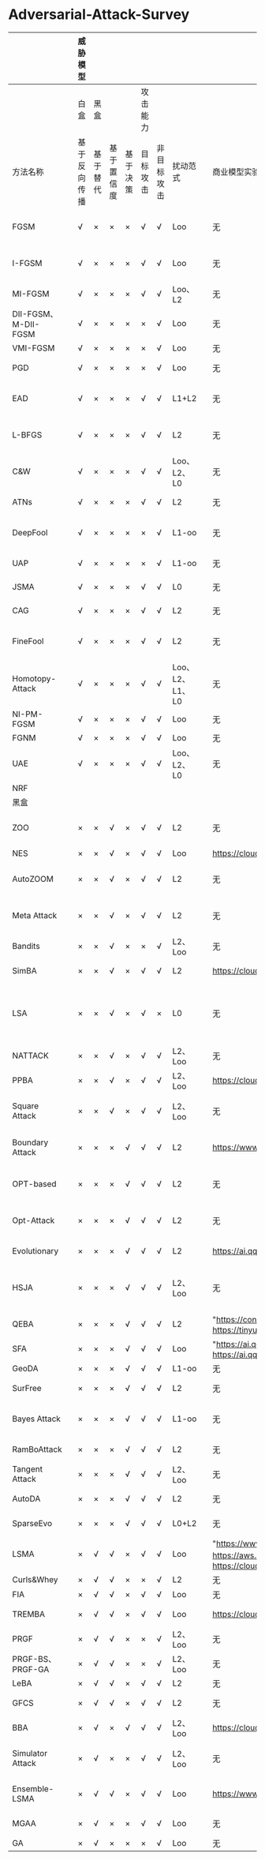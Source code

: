 # Adversarial-Attack-Survey


|                                                |   | 威胁模型          |      |       |      |      |       |              |   |                                                                                                        |                                                                                                        |            |                                   |       |
|------------------------------------------------|---|---------------|------|-------|------|------|-------|--------------|---|--------------------------------------------------------------------------------------------------------|--------------------------------------------------------------------------------------------------------|------------|-----------------------------------|-------|
|                                                |   | 白盒            | 黑盒   |       |      | 攻击能力 |       |              |   |                                                                                                        |                                                                                                        |            |                                   |       |
| 方法名称                                           |   | 基于反向传播        | 基于替代 | 基于置信度 | 基于决策 | 目标攻击 | 非目标攻击 | 扰动范式         |   | 商业模型实验                                                                                                 | 代码地址                                                                                                   | 降维         | 数据集                               |       |
| FGSM|    | √ | × | × | × | √ | √ | Loo | | 无 | [代码](https://github.com/1Konny/FG) | 无  | Cifar10、MNIST、ImageNet  | 代码非官方 |
| I-FGSM                                         |   | √             | ×    | ×     | ×    | √    | √     | Loo          |   | 无                                                                                                      | https://github.com/1Konny/FGSM                                                                         | 无          | Cifar10、MNIST、ImageNet            | 代码非官方 |
| MI-FGSM                                        |   | √             | ×    | ×     | ×    | √    | √     | Loo、L2       |   | 无                                                                                                      | https://github.com/dongyp13/Non-Targeted-Adversarial-Attacks                                           | 无          | ImageNet                          |       |
| DII-FGSM、M-DII-FGSM                            |   | √             | ×    | ×     | ×    | ×    | √     | Loo          |   | 无                                                                                                      | https://github.com/cihangxie/DI-2-FGSM                                                                 | 无          | ImageNet                          |       |
| VMI-FGSM                                       |   | √             | ×    | ×     | ×    | ×    | √     | Loo          |   | 无                                                                                                      | https://github.com/JHL-HUST/VT                                                                         | 无          | ImageNet                          |       |
| PGD                                            |   | √             | ×    | ×     | ×    | ×    | √     | Loo          |   | 无                                                                                                      | "https://github.com/MadryLab/mnist_challenge                                                           | https://github.com/MadryLab/cifar10_challenge" | 无 | Cifar10、MNIST         |     |
| EAD                                            |   | √             | ×    | ×     | ×    | √    | √     | L1+L2        |   | 无                                                                                                      | https://github.com/ysharma1126/EAD-Attack                                                              | 无          | Cifar10、MNIST、ImageNet            |       |
| L-BFGS                                         |   | √             | ×    | ×     | ×    | √    | √     | L2           |   | 无                                                                                                      | https://github.com/AmineDiro/Adversarial-Attacks/blob/main/Attacks/LBFGS.py                            | 无          | YouTube、MNIST、ImageNet            | 非官方   |
| C&W                                            |   | √             | ×    | ×     | ×    | √    | √     | Loo、L2、L0    |   | 无                                                                                                      | https://github.com/carlini/nn_robust_attacks                                                           | 无          | Cifar10、MNIST、ImageNet            |       |
| ATNs                                           |   | √             | ×    | ×     | ×    | √    | √     | L2           |   | 无                                                                                                      | https://github.com/henryliuw/Gradient-Adversarial-Transformation-Network                               |            | MNIST、ImageNet                    | 非官方   |
| DeepFool                                       |   | √             | ×    | ×     | ×    | ×    | √     | L1-oo        |   | 无                                                                                                      | https://github.com/lts4/deepfool                                                                       | 无          | Cifar10、MNIST、ImageNet            |       |
| UAP                                            |   | √             | ×    | ×     | ×    | ×    | √     | L1-oo        |   | 无                                                                                                      | https://github.com/LTS4/universal                                                                      | 无          | MNIST、ImageNet                    |       |
| JSMA                                           |   | √             | ×    | ×     | ×    | √    | √     | L0           |   | 无                                                                                                      | https://github.com/FenHua/Adversarial-Examples/blob/master/%E9%BB%91%E7%9B%92/JSMA/                    | 显著图        | MNIST                             |       |
| CAG                                            |   | √             | ×    | ×     | ×    | √    | √     | L2           |   | 无                                                                                                      | 无                                                                                                      | CAM        | Cifar10、ImageNet                  |       |
| FineFool                                       |   | √             | ×    | ×     | ×    | √    | √     | L2           |   | 无                                                                                                      | https://zenodo.org/record/4421611#.X                                                                   | 注意力机制      | Cifar10、MNIST、ImageNet            |       |
| Homotopy-Attack                                |   | √             | ×    | ×     | ×    | √    | √     | Loo、L2、L1、L0 |   | 无                                                                                                      | https://github.com/VITA-Group/SparseADV_Homotopy                                                       | 无          | Cifar10、ImageNet                  |       |
| NI-PM-FGSM                                     |   | √             | ×    | ×     | ×    | √    | √     | Loo          |   | 无                                                                                                      | 无                                                                                                      | 无          | ImageNet                          |       |
| FGNM                                           |   | √             | ×    | ×     | ×    | √    | √     | Loo          |   | 无                                                                                                      | https://github.com/yaya-cheng/FGNM                                                                     | 无          | ImageNet                          |       |
| UAE                                            |   | √             | ×    | ×     | ×    | √    | √     | Loo、L2、L0    |   | 无                                                                                                      | 无                                                                                                      | 无          | MNIST,、SVHN、CelebA                |       |
| NRF                                            |   |               |      |       |      |      |       |              |   |                                                                                                        |                                                                                                        |            |                                   |       |
| 黑盒                                             |   |               |      |       |      |      |       |              |   |                                                                                                        |                                                                                                        |            |                                   |       |
| ZOO                                            |   | ×             | ×    | √     | ×    | √    | √     | L2           |   | 无                                                                                                      | https://github.com/huanzhang12/ZOO-Attack                                                              | 双线性插值      | Cifar10、MNIST、ImageNet            |       |
| NES                                            |   | ×             | ×    | √     | ×    | √    | √     | Loo          |   | https://cloud.google.com/vision/                                                                       | https://github.com/labsix/limited-blackbox-attacks                                                     | 无          | ImageNet                          |       |
| AutoZOOM                                       |   | ×             | ×    | √     | ×    | √    | √     | L2           |   | 无                                                                                                      | https://github.com/IBM/Autozoom-Attack                                                                 | 双线性插值      | Cifar10、MNIST、ImageNet            |       |
| Meta Attack                                    |   | ×             | ×    | √     | ×    | √    | √     | L2           |   | 无                                                                                                      | https://github.com/dydjw9/MetaAttack_ICLR2020/                                                         | 无          | Cifar10、MNIST、ImageNet            |       |
| Bandits                                        |   | ×             | ×    | √     | ×    | ×    | √     | L2、Loo       |   | 无                                                                                                      | https://github.com/MadryLab/blackbox-bandits                                                           | 无          | ImageNet                          |       |
| SimBA                                          |   | ×             | ×    | √     | ×    | √    | √     | L2           |   | https://cloud.google.com/vision/                                                                       | https://github.com/cg563/simple-blackbox-attack                                                        | DCT        | Cifar10、ImageNet                  |       |
| LSA                                            |   | ×             | ×    | √     | ×    | √    | ×     | L0           |   | 无                                                                                                      | 无                                                                                                      | 无          | MNIST、cifar10、SVHN、STL10、ImageNet |       |
| NATTACK                                        |   | ×             | ×    | √     | ×    | √    | √     | L2、Loo       |   | 无                                                                                                      | https://github.com/Cold-Winter/Nattack                                                                 | 无          | Cifar10、ImageNet                  |       |
| PPBA                                           |   | ×             | ×    | √     | ×    | √    | √     | L2、Loo       |   | https://cloud.google.com/vision/docs/drag-and-drop                                                     | https://github.com/theFool32/PPBA                                                                      | DCT        | ImageNet                          |       |
| Square Attack                                  |   | ×             | ×    | √     | ×    | √    | √     | L2、Loo       |   | 无                                                                                                      | https://github.com/max-andr/square-attack                                                              | 无          | Cifar10、MNIST、ImageNet            |       |
| Boundary Attack                                |   | ×             | ×    | ×     | √    | √    | √     | L2           |   | https://www.clarifai.com/                                                                              | https://github.com/bethgelab/foolbox                                                                   | 无          | Cifar10、MNIST、ImageNet            |       |
| OPT-based                                      |   | ×             | ×    | ×     | √    | √    | √     | L2           |   | 无                                                                                                      | https://github.com/LeMinhThong/blackbox-attack                                                         | 无          | Cifar10、MNIST、ImageNet            |       |
| Opt-Attack                                     |   | ×             | ×    | ×     | √    | √    | √     | L2           |   | 无                                                                                                      | https://github.com/cmhcbb/attackbox                                                                    | 无          | Cifar10、MNIST、ImageNet            |       |
| Evolutionary                                   |   | ×             | ×    | ×     | √    | √    | √     | L2           |   | https://ai.qq.com/product/face.shtml#compare                                                           | https://github.com/sgmath12/efficient-decision-based-black-box-adversarial-attacks-on-face-recognition | 双线性插值      | MegaFace、LFW                      | 非官方   |
| HSJA                                           |   | ×             | ×    | ×     | √    | √    | √     | L2、Loo       |   | 无                                                                                                      | https://github.com/Jianbo-Lab/HSJA/                                                                    | 无          | Cifar10、Cifar100、MNIST、ImageNet   |       |
| QEBA                                           |   | ×             | ×    | ×     | √    | √    | √     | L2           |   | "https://console.faceplusplus.com/documents/5679308、https://tinyurl.com/t7ulxvx"                       | https://github.com/AI-secure/QEBA                                                                      | DCT、PCA    | ImageNet、CelebA                   |       |
| SFA                                            |   | ×             | ×    | ×     | √    | √    | √     | Loo          |   | "https://ai.qq.com/product/face.shtml#compare、https://ai.qq.com/product/visionimgidy.shtml#food"       | 无                                                                                                      | 双线性插值      | Cifar10、ImageNet                  |       |
| GeoDA                                          |   | ×             | ×    | ×     | √    | √    | √     | L1-oo        |   | 无                                                                                                      | https://github.com/thisisalirah/GeoDA                                                                  | DCT        | ImageNet                          |       |
| SurFree                                        |   | ×             | ×    | ×     | √    | √    | √     | L2           |   | 无                                                                                                      | https://github.com/t-maho/SurFree                                                                      | DCT        |  MNIST、ImageNet                   |       |
| Bayes Attack                                   |   | ×             | ×    | ×     | √    | √    | √     | L1-oo        |   | 无                                                                                                      | https://github.com/satyanshukla/bayes_attack                                                           | FFT、最近邻上采样 | Cifar10、MNIST、ImageNet            |       |
| RamBoAttack                                    |   | ×             | ×    | ×     | √    | √    | √     | L2           |   | 无                                                                                                      | https://github.com/RamBoAttack/RamBoAttack.github.io                                                   | 局部特征区域     | Cifar10、ImageNet                  |       |
| Tangent Attack                                 |   | ×             | ×    | ×     | √    | √    | √     | L2、Loo       |   | 无                                                                                                      | https://github.com/machanic/TangentAttack                                                              | 无          | Cifar10、ImageNet                  |       |
| AutoDA                                         |   | ×             | ×    | ×     | √    | √    | √     | L2           |   | 无                                                                                                      | 无                                                                                                      | 无          | Cifar10、ImageNet                  |       |
| SparseEvo                                      |   | ×             | ×    | ×     | √    | √    | √     | L0+L2        |   | 无                                                                                                      | 无                                                                                                      | 稀疏矩阵       | Cifar10、ImageNet                  |       |
| LSMA                                           |   | ×             | √    | √     | ×    | √    | √     | Loo          |   | "https://www.metamind.io、https://aws.amazon.com/machine-learning、https://cloud.google.com/prediction/" | 无                                                                                                      | 无          | MNIST、GTSRD                       |       |
| Curls&Whey                                     |   | ×             | √    | √     | ×    | ×    | √     | L2           |   | 无                                                                                                      | https://github.com/walegahaha/Curls-Whey                                                               | 无          | ImageNet                          |       |
| FIA                                            |   | ×             | √    | √     | ×    | √    | √     | Loo          |   | 无                                                                                                      | https://github.com/hcguoO0/FIA                                                                         | 重要特征       | ImageNet                          |       |
| TREMBA                                         |   | ×             | √    | √     | ×    | √    | √     | Loo          |   | https://cloud.google.com/vision/docs/drag-and-drop                                                     | https://github.com/TransEmbedBA/TREMBA                                                                 | 特征嵌入       | Cifar10、ImageNet                  |       |
| PRGF                                           |   | ×             | √    | √     | ×    | ×    | √     | L2、Loo       |   | 无                                                                                                      | https://github.com/thu-ml/Prior-Guided-RGF                                                             | 无          | ImageNet                          |       |
| PRGF-BS、PRGF-GA                                |   | ×             | √    | √     | ×    | ×    | √     | L2、Loo       |   | 无                                                                                                      | https://github.com/thu-ml/Prior-Guided-RGF                                                             | 无          | Cifar10、ImageNet                  |       |
| LeBA                                           |   | ×             | √    | √     | ×    | √    | √     | L2           |   | 无                                                                                                      |  https://github.com/TrustworthyDL/LeBA                                                                 | 无          | ImageNet                          |       |
| GFCS                                           |   | ×             | √    | √     | ×    | √    | √     | L2           |   | 无                                                                                                      | https://github.com/fiveai/GFCS                                                                         | 无          | Cifar10、ImageNet                  |       |
| BBA                                            |   | ×             | √    | ×     | √    | √    | √     | L2、Loo       |   | https://cloud.google.com/vision/                                                                       | "https://github.com/ttbrunner/biased_boundary_attack"                                                  | 无          | ImageNet                          |       |
| Simulator Attack                               |   | ×             | √    | ×     | ×    | √    | √     | L2、Loo       |   | 无                                                                                                      | https://github.com/machanic/SimulatorAttack                                                            | 无          | Cifar10、Cifar100、ImageNet         |       |
| Ensemble-LSMA                                  |   | ×             | √    | √     | ×    | √    | √     | Loo          |   | https://www.clarifai.com/                                                                              | 无                                                                                                      | 无          | ILSVRC 2012、ImageNet              |       |
| MGAA                                           |   | ×             | √    | ×     | ×    | √    | √     | Loo          |   | 无                                                                                                      | 无                                                                                                      | 无          | Cifar10、ImageNet                  |       |
| GA                                             |   | ×             | √    | ×     | ×    | ×    | √     | Loo          |   | 无                                                                                                      | https://github.com/Equationliu/GA-Attack                                                               | 无          | ImageNet                          |       |
